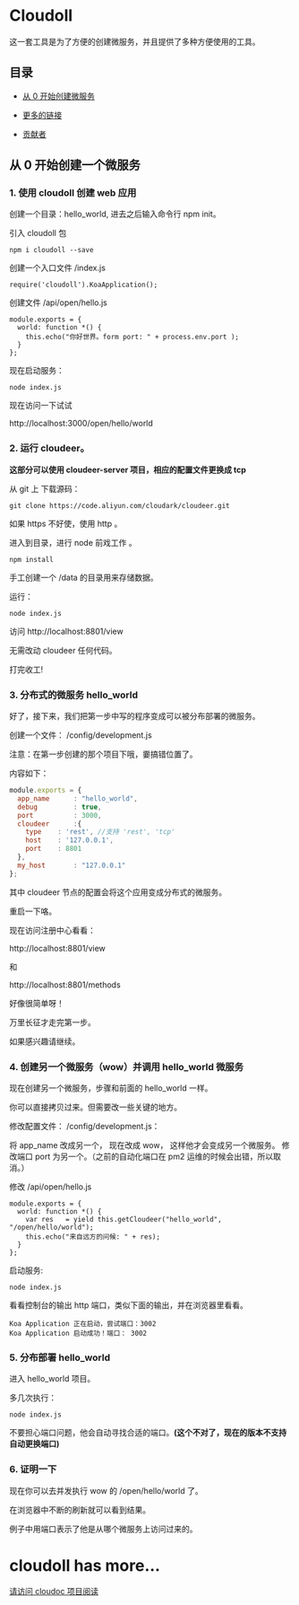 # Cloudoll

这一套工具是为了方便的创建微服务，并且提供了多种方便使用的工具。

## 目录

* [从 0 开始创建微服务](#from0)

* [更多的链接](#category)

* [贡献者](#contributors)

<!--

## 故事背景

从前有一群很懒的程序猿，生活在不为人知的云之暗面。

因为他们很懒，所以不愿意多写一个代码。

因为他们还有点良知，所以又不愿意糊弄，那些高并发啊，分布式啊，都要考虑进来。

他们又造了几个轮子：**cloudark 套件**

在这个轮子上，他们希望不用再写那些写了一辈子的重复代码了，

也不用再去关心程序性能问题了。【好吧，我要保证我不会在函数里写死循环！！】

-->

<a name="from0"/>

## 从 0 开始创建一个微服务


### 1. 使用 cloudoll 创建 web 应用

创建一个目录：hello_world, 进去之后输入命令行 npm init。

引入 cloudoll 包

```
npm i cloudoll --save
```


创建一个入口文件 /index.js

```
require('cloudoll').KoaApplication();
```


创建文件 /api/open/hello.js

```
module.exports = {
  world: function *() {
    this.echo("你好世界。form port: " + process.env.port );
  }
};

```

现在启动服务：

```
node index.js
```

现在访问一下试试

http://localhost:3000/open/hello/world



### 2. 运行 cloudeer。 

 **这部分可以使用 cloudeer-server 项目，相应的配置文件更换成 tcp**
 
从 git 上 下载源码：

```
git clone https://code.aliyun.com/cloudark/cloudeer.git
```

如果 https 不好使，使用 http 。

进入到目录，进行 node 前戏工作 。

```
npm install
```

手工创建一个 /data 的目录用来存储数据。

运行：

```
node index.js
```

访问 http://localhost:8801/view

无需改动 cloudeer 任何代码。

打完收工!


### 3. 分布式的微服务 hello_world

好了，接下来，我们把第一步中写的程序变成可以被分布部署的微服务。

创建一个文件： /config/development.js

注意：在第一步创建的那个项目下哦，嫑搞错位置了。

内容如下：

```javascript
module.exports = {
  app_name      : "hello_world",
  debug         : true,
  port          : 3000,
  cloudeer      :{
    type    : 'rest', //支持 'rest', 'tcp'
    host    : '127.0.0.1',
    port    : 8801
  },
  my_host       : "127.0.0.1"
};
```

其中 cloudeer 节点的配置会将这个应用变成分布式的微服务。


重启一下咯。

现在访问注册中心看看：

http://localhost:8801/view

和

http://localhost:8801/methods


好像很简单呀！

万里长征才走完第一步。

如果感兴趣请继续。

### 4. 创建另一个微服务（wow）并调用 hello_world 微服务

现在创建另一个微服务，步骤和前面的 hello_world 一样。

你可以直接拷贝过来。但需要改一些关键的地方。

修改配置文件： /config/development.js：

将 app_name 改成另一个， 现在改成 wow， 这样他才会变成另一个微服务。
修改端口 port 为另一个。（之前的自动化端口在 pm2 运维的时候会出错，所以取消。）

修改 /api/open/hello.js

```
module.exports = {
  world: function *() {
    var res   = yield this.getCloudeer("hello_world", "/open/hello/world");
    this.echo("来自远方的问候: " + res);
  }
};
```

启动服务:

```
node index.js
```

看看控制台的输出 http 端口，类似下面的输出，并在浏览器里看看。

```
Koa Application 正在启动，尝试端口：3002
Koa Application 启动成功！端口： 3002
```


### 5. 分布部署 hello_world

进入 hello_world 项目。

多几次执行：

```
node index.js
```

不要担心端口问题，他会自动寻找合适的端口。**(这个不对了，现在的版本不支持自动更换端口)**



### 6. 证明一下

现在你可以去并发执行 wow 的 /open/hello/world 了。

在浏览器中不断的刷新就可以看到结果。

例子中用端口表示了他是从哪个微服务上访问过来的。



<a name='category' />

# cloudoll has more...

[请访问 cloudoc 项目阅读](https://github.com/cloudoll/cloudoc)

